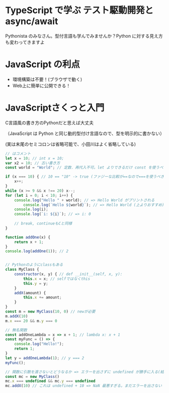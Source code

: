 # TypeScript で学ぶ テスト駆動開発と async/await

Pythonista のみなさん。型付言語も学んでみませんか？Python に対する見え方も変わってきますよ

# JavaScript の利点

- 環境構築は不要！(ブラウザで動く)
- Web上に簡単に公開できる！

# **JavaScriptさくっと入門**

C言語風の書き方のPythonだと思えば大丈夫

（JavaScript は Python と同じ動的型付け言語なので、型を明示的に書かない）

(実は末尾のセミコロンは省略可能で、小田川はよく省略している)


```javascript
// はコメント
let x = 10; // int x = 10;
var x2 = 10; // 古い書き方
const world = "World"; // 定数．再代入不可。let よりできるだけ const を使うべき

if (x === 10) { // 10 == "10" -> true (ファジーな比較が==なので===を使うべき)
    x++;
}
while (x >= 9 && x !== 20) x--;
for (let i = 0; i < 10; i++) {
    console.log("Hello " + world); // => Hello World がプリントされる
		console.log(`Hello ${world}`); // => Hello World (上よりおすすめ)
    console.log(i);
    console.log(`i: ${i}`); // => i: 0
    
    // break, continueもCと同様
}

function addOne(x) {
    return x + 1;
}
console.log(addOne(1)); // 2


// Pythonのようにclassもある
class MyClass {
    constructor(x, y) { // def __init__(self, x, y):
        this.x = x; // selfではなくthis
        this.y = y;
    }
    addX(amount) {
        this.x += amount;
    }
}
const m = new MyClass(10, 0) // newが必要
m.addX(10)
m.x === 20 && m.y === 0

// 無名関数
const addOneLambda = x => x + 1; // lambda x: x + 1
const myFunc = () => {
    console.log("Hello!");
    return 1;
}
let y = addOneLambda(1); // y === 2
myFunc();

// 関数に引数を渡さないとどうなるか => エラーを出さずに undefined が勝手に入る(結構困り者)
const mc = new MyClass()
mc.x === undefined && mc.y === undefined
mc.addX(10) // これは undefined + 10 => NaN 最悪すぎる。まだエラーを出さない
```
